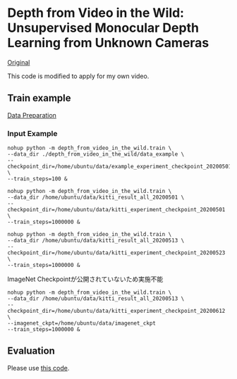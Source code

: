 # Depth from Video in the Wild: Unsupervised Monocular Depth Learning from Unknown Cameras

[Original](https://github.com/google-research/google-research/tree/master/depth_from_video_in_the_wild)

This code is modified to apply for my own video.

## Train example

[Data Preparation](https://github.com/go125/PrepareDataForDFV)

### Input Example

```script
nohup python -m depth_from_video_in_the_wild.train \
--data_dir ./depth_from_video_in_the_wild/data_example \
--checkpoint_dir=/home/ubuntu/data/example_experiment_checkpoint_20200501 \
--train_steps=100 &

```

```script
nohup python -m depth_from_video_in_the_wild.train \
--data_dir /home/ubuntu/data/kitti_result_all_20200501 \
--checkpoint_dir=/home/ubuntu/data/kitti_experiment_checkpoint_20200501 \
--train_steps=1000000 &

```

```script
nohup python -m depth_from_video_in_the_wild.train \
--data_dir /home/ubuntu/data/kitti_result_all_20200513 \
--checkpoint_dir=/home/ubuntu/data/kitti_experiment_checkpoint_20200523 \
--train_steps=1000000 &

```

ImageNet Checkpointが公開されていないため実施不能

```script
nohup python -m depth_from_video_in_the_wild.train \
--data_dir /home/ubuntu/data/kitti_result_all_20200513 \
--checkpoint_dir=/home/ubuntu/data/kitti_experiment_checkpoint_20200612 \
--imagenet_ckpt=/home/ubuntu/data/imagenet_ckpt
--train_steps=1000000 &

```


## Evaluation


Please use [this code](https://github.com/go125/struct2depth_eval).

